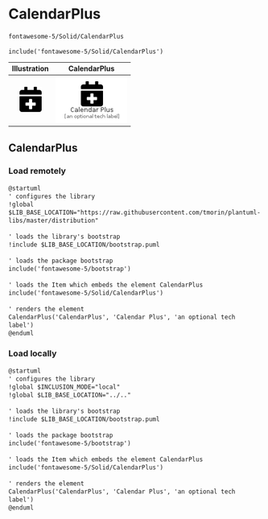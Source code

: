 # CalendarPlus


```text
fontawesome-5/Solid/CalendarPlus
```

```text
include('fontawesome-5/Solid/CalendarPlus')
```



| Illustration | CalendarPlus |
| :---: | :---: |
| ![illustration for Illustration](../../fontawesome-5/Solid/CalendarPlus.png) | ![illustration for CalendarPlus](../../fontawesome-5/Solid/CalendarPlus.Local.png) |




## CalendarPlus

### Load remotely
```plantuml
@startuml
' configures the library
!global $LIB_BASE_LOCATION="https://raw.githubusercontent.com/tmorin/plantuml-libs/master/distribution"

' loads the library's bootstrap
!include $LIB_BASE_LOCATION/bootstrap.puml

' loads the package bootstrap
include('fontawesome-5/bootstrap')

' loads the Item which embeds the element CalendarPlus
include('fontawesome-5/Solid/CalendarPlus')

' renders the element
CalendarPlus('CalendarPlus', 'Calendar Plus', 'an optional tech label')
@enduml
```

### Load locally
```plantuml
@startuml
' configures the library
!global $INCLUSION_MODE="local"
!global $LIB_BASE_LOCATION="../.."

' loads the library's bootstrap
!include $LIB_BASE_LOCATION/bootstrap.puml

' loads the package bootstrap
include('fontawesome-5/bootstrap')

' loads the Item which embeds the element CalendarPlus
include('fontawesome-5/Solid/CalendarPlus')

' renders the element
CalendarPlus('CalendarPlus', 'Calendar Plus', 'an optional tech label')
@enduml
```

